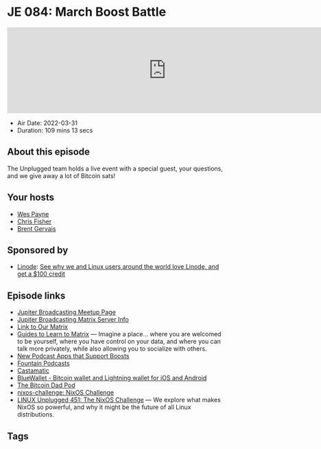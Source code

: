 # JE 084: March Boost Battle

<iframe src="https://player.fireside.fm/v2/WTrMvATU+aHKNeVSl?theme=dark" width="740" height="200" frameborder="0" scrolling="no"></iframe>

* Air Date: 2022-03-31
* Duration: 109 mins 13 secs

## About this episode

The Unplugged team holds a live event with a special guest, your questions, and we give away a lot of Bitcoin sats!

## Your hosts
* [Wes Payne](https://extras.show//hosts/wes)
* [Chris Fisher](https://extras.show//hosts/chrislas)
* [Brent Gervais](https://extras.show//hosts/brent)

## Sponsored by

  * [Linode](https://linode.com/jupiter): [See why we and Linux users around the world love Linode, and get a $100 credit](https://linode.com/jupiter)



## Episode links

  * [Jupiter Broadcasting Meetup Page](https://www.meetup.com/jupiterbroadcasting/ "Jupiter Broadcasting Meetup Page")
  * [Jupiter Broadcasting Matrix Server Info](https://linuxunplugged.com/matrixinfo "Jupiter Broadcasting Matrix Server Info")
  * [Link to Our Matrix](https://matrix.to/#/+lup:jupiterbroadcasting.com "Link to Our Matrix")
  * [Guides to Learn to Matrix](https://joinmatrix.org/ "Guides to Learn to Matrix") — Imagine a place... where you are welcomed to be yourself, where you have control on your data, and where you can talk more privately, while also allowing you to socialize with others.
  * [New Podcast Apps that Support Boosts](https://podcastindex.org/apps?elements=Value%2CBoostagrams "New Podcast Apps that Support Boosts")
  * [Fountain Podcasts](https://www.fountain.fm/ "Fountain Podcasts")
  * [Castamatic](https://www.castamatic.com/ "Castamatic")
  * [BlueWallet - Bitcoin wallet and Lightning wallet for iOS and Android](https://bluewallet.io/ "BlueWallet - Bitcoin wallet and Lightning wallet for iOS and Android")
  * [The Bitcoin Dad Pod](https://bitcoindadpod.fireside.fm/ "The Bitcoin Dad Pod")
  * [nixos-challenge: NixOS Challenge](https://github.com/JupiterBroadcasting/nixos-challenge/ "nixos-challenge: NixOS Challenge")
  * [LINUX Unplugged 451: The NixOS Challenge](https://linuxunplugged.com/451 "LINUX Unplugged 451: The NixOS Challenge") — We explore what makes NixOS so powerful, and why it might be the future of all Linux distributions.



## Tags

